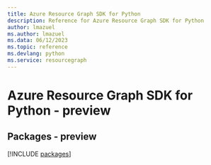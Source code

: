 ```yaml
---
title: Azure Resource Graph SDK for Python
description: Reference for Azure Resource Graph SDK for Python
author: lmazuel
ms.author: lmazuel
ms.data: 06/12/2023
ms.topic: reference
ms.devlang: python
ms.service: resourcegraph
---
```

# Azure Resource Graph SDK for Python - preview
## Packages - preview
[!INCLUDE [packages](resource-graph-index.md)]